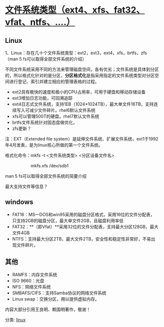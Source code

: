 # [文件系统类型（ext4、xfs、fat32、vfat、ntfs、....）](https://www.cnblogs.com/daduryi/p/6619028.html)

## Linux

1、Linux：存在几十个文件系统类型：ext2，ext3，ext4，xfs，brtfs，zfs（man 5 fs可以取得全部文件系统的介绍）

不同文件系统采用不同的方法来管理磁盘空间，各有优劣；文件系统是具体到分区的，所以格式化针对的是分区，**分区格式化**是指采用指定的文件系统类型对分区空间进行登记、索引并建立相应的管理表格的过程。

- ext2具有极快的速度和极小的CPU占用率，可用于硬盘和移动存储设备
- ext3增加日志功能，可回溯追踪
- ext4日志式文件系统，支持1EB（1024*1024TB），最大单文件16TB，支持连续写入可减少文件碎片。rhel6默认文件系统
- xfs可以管理500T的硬盘。rhel7默认文件系统
- brtfs文件系统针对固态盘做优化，
- zfs更新？

 

注：EXT（Extended file system）是延伸文件系统、扩展文件系统，ext1于1992年4月发表，是为linux核心所做的第一个文件系统。

格式化命令：mkfs -t <文件系统类型> <分区设备文件名>

　　　　　　mkfs.xfs /dev/sdb1

man 5 fs可以取得全部文件系统的简要介绍

最大支持文件等信息？

 

## windows

- FAT16：MS—DOS和win95采用的磁盘分区格式，采用16位的文件分配表，只支持2GB的磁盘分区，最大单文件2GB，且磁盘利用率低
- FAT32：**（即Vfat）**采用32位的文件分配表，支持最大分区128GB，最大文件4GB
- NTFS：支持最大分区2TB，最大文件2TB，安全性和稳定性非常好，不易出现文件碎片。

## 其他

- RAMFS：内存文件系统
- ISO 9660：光盘
- NFS：网络文件系统
- SMBAFS/CIFS：支持Samba协议的网络文件系统
- Linux swap：交换分区，用以提供虚拟内存。

 

内容大部分引用王良明、赖国明著作，敬谢！

分类: [linux](https://www.cnblogs.com/daduryi/category/967773.html)